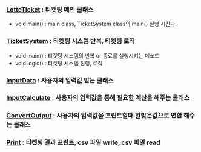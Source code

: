### [LotteTicket](https://github.com//Taeeoni/JAVA_lotteWorld/tree/main/code/LotteTicket.java) : 티켓팅 메인 클래스
* void main() : main class, TicketSystem class의 main() 실행 시킨다.

### [TicketSystem](https://github.com//Taeeoni/JAVA_lotteWorld/tree/main/code/TicketSystem.java) : 티켓팅 시스템 반복, 티켓팅 로직
* void main() : 티켓팅 시스템의 반복 or 종료를 실행시키는 메쏘드   
* void logic() : 티켓팅 시스템 진행, 로직

### [InputData](https://github.com//Taeeoni/JAVA_lotteWorld/tree/main/code/InputData.java) : 사용자의 입력값 받는 클래스


### [InputCalculate](https://github.com//Taeeoni/JAVA_lotteWorld/tree/main/code/InputCalculate.java) : 사용자의 입력값을 통해 필요한 계산을 해주는 클래스

### [ConvertOutput](https://github.com//Taeeoni/JAVA_lotteWorld/tree/main/code/ConvertOutput.java) : 사용자의 입력값을 프린트할때 알맞은값으로 변환 해주는 클래스


### [Print](https://github.com//Taeeoni/JAVA_lotteWorld/tree/main/code/Print.java) : 티켓팅 결과 프린트, csv 파일 write, csv 파일 read

